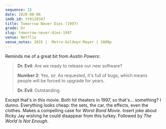 ```yaml
---
sequence: 15
date: 2020-08-06
imdb_id: tt0120347
title: Tomorrow Never Dies (1997)
grade: D+
slug: tomorrow-never-dies-1997
venue: Netflix
venue_notes: 2015 |  Metro-Goldwyn-Mayer | 1080p
---
```


Reminds me of a great bit from <span data-imdb-id="tt0118655">_Austin Powers_</span>:

> **Dr. Evil**: Are we ready to release our new software?
>
> **Number 2**: Yes, sir. As requested, it's full of bugs, which means people will be forced to upgrade for years.
>
> **Dr. Evil**: Outstanding.

Except that's in _this_ movie. Both hit theaters in 1997, so that's… something? I dunno. Everything looks cheap: the sets, the car, the effects, even the clothes. Makes a compelling case for _Worst Bond Movie_. Insert joke about Ricky Jay wishing he could disappear from this turkey. Followed by <span data-imdb-id="tt0143145">_The World Is Not Enough_</span>.